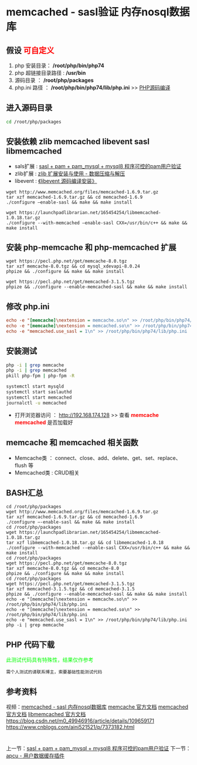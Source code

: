 # memcached - sasl验证 内存nosql数据库

## 假设 <font color="#FF0000">可自定义</font>
1. php 安装目录： **/root/php/bin/php74**
2. php 超链接目录路径 : **/usr/bin**
3. 源码目录 ： **/root/php/packages**
4. php.ini 路径 ： **/root/php/bin/php74/lib/php.ini** >> [PHP源码编译](http://www.19src.com/5.html)

## 进入源码目录
```BASH
cd /root/php/packages
```

## 安装依赖 zlib memcached  libevent sasl libmemcached 
- sals扩展 : [sasl + pam + pam_mysql + mysql8 程序可控的pam用户验证](http://www.19src.com/24.html "sasl")
- zlib扩展 : [zlib 扩展安装与使用 - 数据压缩与解压](http://www.19src.com/17.html "zlib 扩展安装与使用 - 数据压缩与解压")
- libevent : [《libevent 源码编译安装》](http://www.19src.com/112.html "libevent 源码编译安装")

```memcached 服务器
wget http://www.memcached.org/files/memcached-1.6.9.tar.gz
tar xzf memcached-1.6.9.tar.gz && cd memcached-1.6.9 
./configure –enable-sasl && make && make install
```

```libmemcached 动态库
wget https://launchpadlibrarian.net/165454254/libmemcached-1.0.18.tar.gz
./configure --with-memcached –enable-sasl CXX=/usr/bin/c++ && make && make install
```

## 安装 php-memcache 和 php-memcached 扩展
```php-memcache
wget https://pecl.php.net/get/memcache-8.0.tgz
tar xzf memcache-8.0.tgz && cd mysql_xdevapi-8.0.24
phpize && ./configure && make && make install
```

```php-memcached
wget https://pecl.php.net/get/memcached-3.1.5.tgz
phpize && ./configure --enable-memcached-sasl && make && make install
```

## 修改 php.ini
``` /root/php/bin/php74/lib/php.ini <<<
echo -e "[memcache]\nextension = memcache.so\n" >> /root/php/bin/php74/lib/php.ini
echo -e "[memcache]\nextension = memcached.so\n" >> /root/php/bin/php74/lib/php.ini
echo -e "memcached.use_sasl = 1\n" >> /root/php/bin/php74/lib/php.ini
```

## 安装测试
```bash
php -i | grep memcache
php -i | grep memcached
pkill php-fpm | php-fpm -R

systemctl start mysqld  
systemctl start saslauthd 
systemctl start memcached
journalctl -u memcached
```
- 打开浏览器访问 ： http://192.168.174.128 >> 查看 <font color=#FF0000> **memcache** **memcached** </font> 是否加载好

## memcache 和 memcached 相关函数
- Memcache类 ： connect、close、add、delete、get、set、replace、flush 等
- Memcached类 : CRUD相关

## BASH汇总
```
cd /root/php/packages
wget http://www.memcached.org/files/memcached-1.6.9.tar.gz
tar xzf memcached-1.6.9.tar.gz && cd memcached-1.6.9 
./configure –-enable-sasl && make && make install
cd /root/php/packages
wget https://launchpadlibrarian.net/165454254/libmemcached-1.0.18.tar.gz
tar xzf libmemcached-1.0.18.tar.gz && cd libmemcached-1.0.18
./configure --with-memcached --enable-sasl CXX=/usr/bin/c++ && make && make install
cd /root/php/packages
wget https://pecl.php.net/get/memcache-8.0.tgz
tar xzf memcache-8.0.tgz && cd memcache-8.0
phpize && ./configure && make && make install
cd /root/php/packages
wget https://pecl.php.net/get/memcached-3.1.5.tgz
tar xzf memcached-3.1.5.tgz && cd memcached-3.1.5
phpize && ./configure --enable-memcached-sasl && make && make install
echo -e "[memcache]\nextension = memcache.so\n" >> /root/php/bin/php74/lib/php.ini
echo -e "[memcache]\nextension = memcached.so\n" >> /root/php/bin/php74/lib/php.ini
echo -e "memcached.use_sasl = 1\n" >> /root/php/bin/php74/lib/php.ini
php -i | grep memcache
```

## PHP 代码下载
<font color="#00ff00">此测试代码具有特殊性，结果仅作参考</font>
```
需个人测试的请联系博主，索要基础性能测试代码
```

## 参考资料
视频：[memcached - sasl 内存nosql数据库](https://study.163.com/course/introduction.htm?courseId=1211778804&share=2&shareId=480000002265446#/courseDetail?tab=1 "memcached - sasl 内存nosql数据库")
[memcache 官方文档](https://www.php.net/manual/zh/book.memcache.php)
[memcached 官方文档](https://www.php.net/manual/zh/book.memcached.php)
[libmemcached 官方文档](https://libmemcached.org/libMemcached.html)
<https://blog.csdn.net/m0_49946916/article/details/109659171>
<https://www.cnblogs.com/aini521521/p/7373182.html>


#
上一节：[sasl + pam + pam_mysql + mysql8 程序可控的pam用户验证](http://www.19src.com/24.html)
下一节：[apcu - 用户数据缓存插件](http://www.19src.com/26.html)